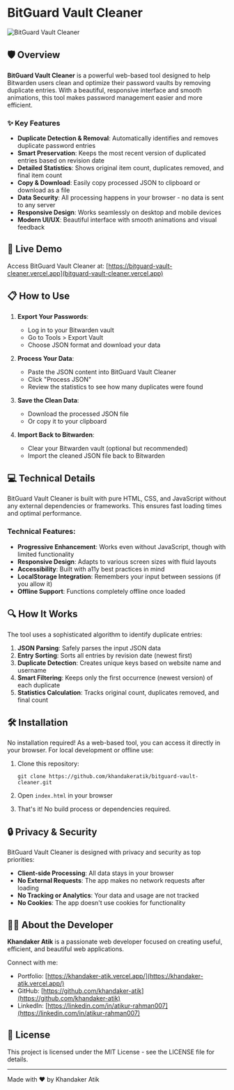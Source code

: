# BitGuard Vault Cleaner

![BitGuard Vault Cleaner](https://via.placeholder.com/1200x630/3a86ff/FFFFFF?text=BitGuard+Vault+Cleaner)

## 🛡️ Overview

**BitGuard Vault Cleaner** is a powerful web-based tool designed to help Bitwarden users clean and optimize their password vaults by removing duplicate entries. With a beautiful, responsive interface and smooth animations, this tool makes password management easier and more efficient.

### ✨ Key Features

- **Duplicate Detection & Removal**: Automatically identifies and removes duplicate password entries
- **Smart Preservation**: Keeps the most recent version of duplicated entries based on revision date
- **Detailed Statistics**: Shows original item count, duplicates removed, and final item count
- **Copy & Download**: Easily copy processed JSON to clipboard or download as a file
- **Data Security**: All processing happens in your browser - no data is sent to any server
- **Responsive Design**: Works seamlessly on desktop and mobile devices
- **Modern UI/UX**: Beautiful interface with smooth animations and visual feedback

## 🚀 Live Demo

Access BitGuard Vault Cleaner at: [https://bitguard-vault-cleaner.vercel.app](bitguard-vault-cleaner.vercel.app)

## 📋 How to Use

1. **Export Your Passwords**: 
   - Log in to your Bitwarden vault
   - Go to Tools > Export Vault
   - Choose JSON format and download your data

2. **Process Your Data**:
   - Paste the JSON content into BitGuard Vault Cleaner
   - Click "Process JSON"
   - Review the statistics to see how many duplicates were found

3. **Save the Clean Data**:
   - Download the processed JSON file
   - Or copy it to your clipboard

4. **Import Back to Bitwarden**:
   - Clear your Bitwarden vault (optional but recommended)
   - Import the cleaned JSON file back to Bitwarden

## 💻 Technical Details

BitGuard Vault Cleaner is built with pure HTML, CSS, and JavaScript without any external dependencies or frameworks. This ensures fast loading times and optimal performance.

### Technical Features:

- **Progressive Enhancement**: Works even without JavaScript, though with limited functionality
- **Responsive Design**: Adapts to various screen sizes with fluid layouts
- **Accessibility**: Built with a11y best practices in mind
- **LocalStorage Integration**: Remembers your input between sessions (if you allow it)
- **Offline Support**: Functions completely offline once loaded

## 🔍 How It Works

The tool uses a sophisticated algorithm to identify duplicate entries:

1. **JSON Parsing**: Safely parses the input JSON data
2. **Entry Sorting**: Sorts all entries by revision date (newest first)
3. **Duplicate Detection**: Creates unique keys based on website name and username
4. **Smart Filtering**: Keeps only the first occurrence (newest version) of each duplicate
5. **Statistics Calculation**: Tracks original count, duplicates removed, and final count

## 🛠️ Installation

No installation required! As a web-based tool, you can access it directly in your browser. For local development or offline use:

1. Clone this repository:
   ```
   git clone https://github.com/khandakeratik/bitguard-vault-cleaner.git
   ```

2. Open `index.html` in your browser

3. That's it! No build process or dependencies required.

## 🔒 Privacy & Security

BitGuard Vault Cleaner is designed with privacy and security as top priorities:

- **Client-side Processing**: All data stays in your browser
- **No External Requests**: The app makes no network requests after loading
- **No Tracking or Analytics**: Your data and usage are not tracked
- **No Cookies**: The app doesn't use cookies for functionality

## 👨‍💻 About the Developer

**Khandaker Atik** is a passionate web developer focused on creating useful, efficient, and beautiful web applications. 

Connect with me:
- Portfolio: [https://khandaker-atik.vercel.app/](https://khandaker-atik.vercel.app/)
- GitHub: [https://github.com/khandaker-atik](https://github.com/khandaker-atik)
- LinkedIn: [https://linkedin.com/in/atikur-rahman007](https://linkedin.com/in/atikur-rahman007)

## 📄 License

This project is licensed under the MIT License - see the LICENSE file for details.

---

Made with ❤️ by Khandaker Atik
